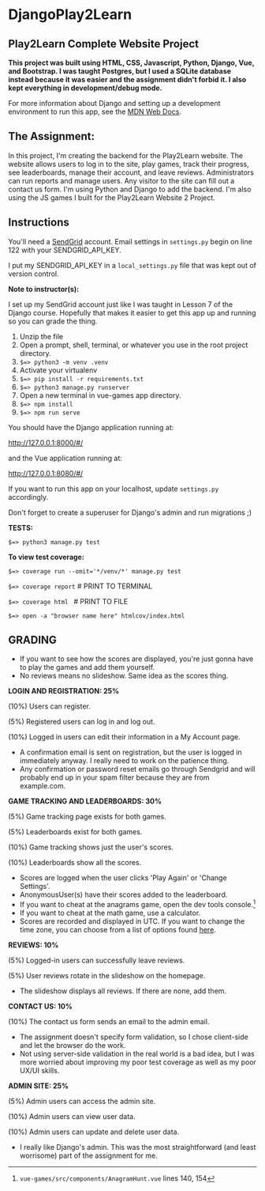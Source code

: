 # DjangoPlay2Learn

## Play2Learn Complete Website Project

**This project was built using HTML, CSS, Javascript, Python, Django, Vue, and Bootstrap. I was taught Postgres, but I used a SQLite database instead because it was easier and the assignment didn't forbid it. I also kept everything in development/debug mode.**

For more information about Django and setting up a development environment to run this app, see the [MDN Web Docs](https://developer.mozilla.org/en-US/docs/Learn/Server-side/Django).

## The Assignment:

In this project, I'm creating the backend for the Play2Learn website. The website allows users to log in to the site, play games, track their progress, see leaderboards, manage their account, and leave reviews. Administrators can run reports and manage users. Any visitor to the site can fill out a contact us form. I'm using Python and Django to add the backend. I'm also using the JS games I built for the Play2Learn Website 2 Project.

## Instructions

You'll need a [SendGrid](https://sendgrid.com/) account. Email settings in `settings.py` begin on line 122 with your SENDGRID_API_KEY.

I put my SENDGRID_API_KEY in a `local_settings.py` file that was kept out of version control.

**Note to instructor(s):**

I set up my SendGrid account just like I was taught in Lesson 7 of the Django course.
Hopefully that makes it easier to get this app up and running so you can grade the thing.

1. Unzip the file
2. Open a prompt, shell, terminal, or whatever you use in the root project directory.
3. `$=> python3 -m venv .venv`
4. Activate your virtualenv
5. `$=> pip install -r requirements.txt`
6. `$=> python3 manage.py runserver`
7. Open a new terminal in vue-games app directory.
8. `$=> npm install`
9. `$=> npm run serve	`

You should have the Django application running at:

http://127.0.0.1:8000/#/

and the Vue application running at:

http://127.0.0.1:8080/#/

If you want to run this app on your localhost, update `settings.py` accordingly.

Don't forget to create a superuser for Django's admin and run migrations ;)

**TESTS:**

`$=> python3 manage.py test`

**To view test coverage:**

`$=> coverage run --omit='*/venv/*' manage.py test`

`$=> coverage report` # PRINT TO TERMINAL

`$=> coverage html ` # PRINT TO FILE

`$=> open -a "browser name here" htmlcov/index.html`

## GRADING

- If you want to see how the scores are displayed, you're just gonna have to play the games and add them yourself. 
- No reviews means no slideshow. Same idea as the scores thing.

**LOGIN AND REGISTRATION: 25%**

(10%) Users can register.

(5%) Registered users can log in and log out.

(10%) Logged in users can edit their information in a My Account page.
 
- A confirmation email is sent on registration, but the user is logged in immediately anyway. I really need to work on the patience thing.
- Any confirmation or password reset emails go through Sendgrid and will probably end up in your spam filter because they are from example.com.

**GAME TRACKING AND LEADERBOARDS: 30%**

(5%) Game tracking page exists for both games.

(5%) Leaderboards exist for both games.

(10%) Game tracking shows just the user's scores.

(10%) Leaderboards show all the scores.

- Scores are logged when the user clicks 'Play Again' or 'Change Settings'.
- AnonymousUser(s) have their scores added to the leaderboard.
- If you want to cheat at the anagrams game, open the dev tools console.[^1]
- If you want to cheat at the math game, use a calculator.
- Scores are recorded and displayed in UTC. If you want to change the time zone, you can choose from a list of options found [here](https://en.wikipedia.org/wiki/List_of_tz_database_time_zones).

**REVIEWS: 10%**

(5%) Logged-in users can successfully leave reviews.

(5%) User reviews rotate in the slideshow on the homepage.

- The slideshow displays all reviews. If there are none, add them. 

**CONTACT US: 10%**

(10%) The contact us form sends an email to the admin email.

- The assignment doesn't specify form validation, so I chose client-side and let the browser do the work.
- Not using server-side validation in the real world is a bad idea, but I was more worried about improving my poor test coverage as well as my poor UX/UI skills.

**ADMIN SITE: 25%**

(5%) Admin users can access the admin site.

(10%) Admin users can view user data.

(10%) Admin users can update and delete user data.

- I really like Django's admin. This was the most straightforward (and least worrisome) part of the assignment for me.

[^1]: `vue-games/src/components/AnagramHunt.vue` lines 140, 154
